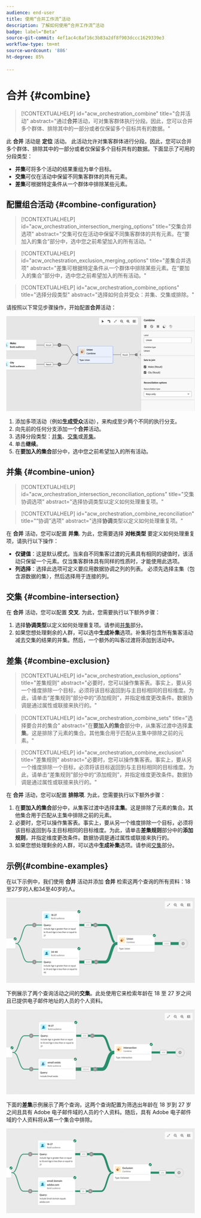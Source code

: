 ```yaml
---
audience: end-user
title: 使用“合并工作流”活动
description: 了解如何使用“合并工作流”活动
badge: label="Beta"
source-git-commit: 4ef1ac4c8af16c3b83a2df8f903dccc1629339e3
workflow-type: tm+mt
source-wordcount: '886'
ht-degree: 85%

---
```



# 合并 {#combine}

>[!CONTEXTUALHELP]
>id="acw_orchestration_combine"
>title="合并活动"
>abstract="通过&#x200B;**合并**&#x200B;活动，可对集客群体执行分段。因此，您可以合并多个群体、排除其中的一部分或者仅保留多个目标共有的数据。"


此 **合并** 活动是 **定位** 活动。 此活动允许对集客群体进行分段。因此，您可以合并多个群体、排除其中的一部分或者仅保留多个目标共有的数据。下面显示了可用的分段类型：

<!--
The **Combine** activity can be placed after any other activity, but not at the beginning of the workflow. Any activity can be placed after the **Combine**.
-->

* **并集**&#x200B;可将多个活动的结果重组为单个目标。
* **交集**&#x200B;可仅在活动中保留不同集客群体的共有元素。
* **差集**&#x200B;可根据特定条件从一个群体中排除某些元素。

## 配置组合活动 {#combine-configuration}

>[!CONTEXTUALHELP]
>id="acw_orchestration_intersection_merging_options"
>title="交集合并选项"
>abstract="交集可仅在活动中保留不同集客群体的共有元素。在“要加入的集合”部分中，选中您之前希望加入的所有活动。"

>[!CONTEXTUALHELP]
>id="acw_orchestration_exclusion_merging_options"
>title="差集合并选项"
>abstract="差集可根据特定条件从一个群体中排除某些元素。在“要加入的集合”部分中，选中您之前希望加入的所有活动。"

>[!CONTEXTUALHELP]
>id="acw_orchestration_combine_options"
>title="选择分段类型"
>abstract="选择如何合并受众：并集、交集或排除。"

请按照以下常见步骤操作，开始配置&#x200B;**合并**&#x200B;活动：

![](../assets/workflow-combine.png)

1. 添加多项活动（例如&#x200B;**生成受众**&#x200B;活动），来构成至少两个不同的执行分支。
1. 向先前的任何分支添加一个&#x200B;**合并**&#x200B;活动。
1. 选择分段类型：[并集](#union)、[交集](#intersection)或[差集](#exclusion)。
1. 单击&#x200B;**继续**。
1. 在&#x200B;**要加入的集合**&#x200B;部分中，选中您之前希望加入的所有活动。

## 并集 {#combine-union}

>[!CONTEXTUALHELP]
>id="acw_orchestration_intersection_reconciliation_options"
>title="交集协调选项"
>abstract="选择协调类型以定义如何处理重复项。"

>[!CONTEXTUALHELP]
>id="acw_orchestration_combine_reconciliation"
>title="“协调”选项"
>abstract="选择&#x200B;**协调**&#x200B;类型以定义如何处理重复项。"

在 **合并** 活动，您可以配置 **并集**. 为此，您需要选择 **对帐类型** 要定义如何处理重复项，请执行以下操作：

* **仅键值**：这是默认模式。当来自不同集客过渡的元素具有相同的键值时，该活动只保留一个元素。仅当集客群体具有同样的性质时，才能使用此选项。
* **列选择**：选择此选项可定义要应用数据协调之列的列表。 必须先选择主集（包含源数据的集），然后选择用于连接的列。

## 交集 {#combine-intersection}

在 **合并** 活动，您可以配置 **交叉**. 为此，您需要执行以下额外步骤：

1. 选择&#x200B;**协调类型**&#x200B;以定义如何处理重复项。请参阅[并集](#union)部分。
1. 如果您想处理剩余的人群，可以选中&#x200B;**生成补集**&#x200B;选项。补集将包含所有集客活动减去交集的结果的并集。然后，一个额外的叫客过渡将添加到活动中。

## 差集 {#combine-exclusion}

>[!CONTEXTUALHELP]
>id="acw_orchestration_exclusion_options"
>title="差集规则"
>abstract="必要时，您可以操作集客表。事实上，要从另一个维度排除一个目标，必须将该目标返回到与主目标相同的目标维度。为此，请单击“差集规则”部分中的“添加规则”，并指定维度更改条件。数据协调是通过属性或联接来执行的。"

>[!CONTEXTUALHELP]
>id="acw_orchestration_combine_sets"
>title="选择要合并的集合"
>abstract="在&#x200B;**要加入的集合**&#x200B;部分中，从集客过渡中选择&#x200B;**主集**。这是排除了元素的集合。其他集合用于匹配从主集中排除之前的元素。"

>[!CONTEXTUALHELP]
>id="acw_orchestration_combine_exclusion"
>title="差集规则"
>abstract="必要时，您可以操作集客表。事实上，要从另一个维度排除一个目标，必须将该目标返回到与主目标相同的目标维度。为此，请单击“差集规则”部分中的“添加规则”，并指定维度更改条件。数据协调是通过属性或联接来执行的。"



在 **合并** 活动，您可以配置 **排除项**. 为此，您需要执行以下额外步骤：

1. 在&#x200B;**要加入的集合**&#x200B;部分中，从集客过渡中选择&#x200B;**主集**。这是排除了元素的集合。其他集合用于匹配从主集中排除之前的元素。
1. 必要时，您可以操作集客表。事实上，要从另一个维度排除一个目标，必须将该目标返回到与主目标相同的目标维度。为此，请单击&#x200B;**差集规则**&#x200B;部分中的&#x200B;**添加规则**，并指定维度更改条件。数据协调是通过属性或联接来执行的。
1. 如果您想处理剩余的人群，可以选中&#x200B;**生成补集**&#x200B;选项。请参阅[交集](#intersection)部分。

## 示例{#combine-examples}

在以下示例中，我们使用 **合并** 活动并添加 **合并** 检索这两个查询的所有资料：18至27岁的人和34至40岁的人。

![](../assets/workflow-union-example.png)

下例展示了两个查询活动之间的&#x200B;**交集**。此处使用它来检索年龄在 18 至 27 岁之间且已提供电子邮件地址的人员的个人资料。

![](../assets/workflow-intersection-example.png)

下面的&#x200B;**差集**&#x200B;示例展示了两个查询，这两个查询配置为筛选出年龄在 18 岁到 27 岁之间且具有 Adobe 电子邮件域的人员的个人资料。随后，具有 Adobe 电子邮件域的个人资料将从第一个集合中排除。

![](../assets/workflow-exclusion-example.png)


